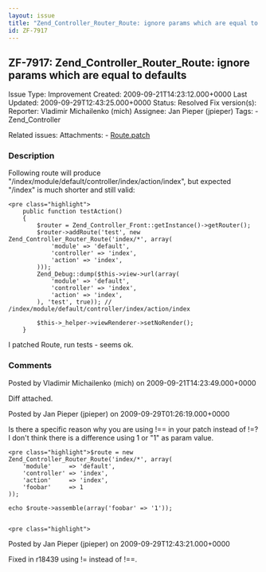 ```yaml
---
layout: issue
title: "Zend_Controller_Router_Route: ignore params which are equal to defaults"
id: ZF-7917
---
```


ZF-7917: Zend\_Controller\_Router\_Route: ignore params which are equal to defaults
-----------------------------------------------------------------------------------

 Issue Type: Improvement Created: 2009-09-21T14:23:12.000+0000 Last Updated: 2009-09-29T12:43:25.000+0000 Status: Resolved Fix version(s): 
 Reporter:  Vladimir Michailenko (mich)  Assignee:  Jan Pieper (jpieper)  Tags: - Zend\_Controller
 
 Related issues: 
 Attachments: - [Route.patch](/issues/secure/attachment/12245/Route.patch)
 
### Description

Following route will produce "/index/module/default/controller/index/action/index", but expected "/index" is much shorter and still valid:

 
    <pre class="highlight">
        public function testAction()
        {
            $router = Zend_Controller_Front::getInstance()->getRouter();
            $router->addRoute('test', new Zend_Controller_Router_Route('index/*', array(
                'module' => 'default',
                'controller' => 'index',
                'action' => 'index',
            )));
            Zend_Debug::dump($this->view->url(array(
                'module' => 'default',
                'controller' => 'index',
                'action' => 'index',
            ), 'test', true)); // /index/module/default/controller/index/action/index
    
            $this->_helper->viewRenderer->setNoRender();
        }


I patched Route, run tests - seems ok.

 

 

### Comments

Posted by Vladimir Michailenko (mich) on 2009-09-21T14:23:49.000+0000

Diff attached.

 

 

Posted by Jan Pieper (jpieper) on 2009-09-29T01:26:19.000+0000

Is there a specific reason why you are using !== in your patch instead of !=? I don't think there is a difference using 1 or "1" as param value.

 
    <pre class="highlight">$route = new Zend_Controller_Router_Route('index/*', array(
        'module'     => 'default',
        'controller' => 'index',
        'action'     => 'index',
        'foobar'     => 1
    ));
    
    echo $route->assemble(array('foobar' => '1'));

 
    <pre class="highlight">
    


 

 

Posted by Jan Pieper (jpieper) on 2009-09-29T12:43:21.000+0000

Fixed in r18439 using != instead of !==.

 

 